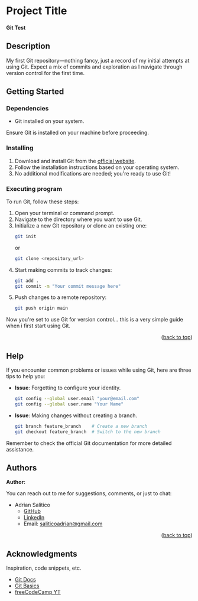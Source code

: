 # Project Title

#### Git Test

## Description

My first Git repository—nothing fancy, just a record of my initial attempts at using Git.
Expect a mix of commits and exploration as I navigate through version control for the first time.

## Getting Started

### Dependencies

- Git installed on your system.

Ensure Git is installed on your machine before proceeding.

### Installing

1. Download and install Git from the [official website](https://git-scm.com/downloads).
2. Follow the installation instructions based on your operating system.
3. No additional modifications are needed; you're ready to use Git!

### Executing program

To run Git, follow these steps:

1. Open your terminal or command prompt.
2. Navigate to the directory where you want to use Git.
3. Initialize a new Git repository or clone an existing one:
   ```bash
   git init
   ```
   or
   ```bash
   git clone <repository_url>
   ```
4. Start making commits to track changes:
   ```bash
   git add .
   git commit -m "Your commit message here"
   ```
5. Push changes to a remote repository:
   ```bash
   git push origin main
   ```

Now you're set to use Git for version control... this is a very simple guide when i first start using Git.

<p align="right">(<a href="#readme-top">back to top</a>)</p>

## Help

If you encounter common problems or issues while using Git, here are three tips to help you:

- **Issue**: Forgetting to configure your identity.

  ```bash
  git config --global user.email "your@email.com"
  git config --global user.name "Your Name"

  ```

- **Issue**: Making changes without creating a branch.
  ```bash
  git branch feature_branch    # Create a new branch
  git checkout feature_branch  # Switch to the new branch
  ```

Remember to check the official Git documentation for more detailed assistance.

## Authors

**Author:**

You can reach out to me for suggestions, comments, or just to chat:

- Adrian Salitico
  - [GitHub](https://github.com/frogerall)
  - [LinkedIn](https://linkedin.com/in/nairda4)
  - Email: saliticoadrian@gmail.com

<p align="right">(<a href="#readme-top">back to top</a>)</p>

## Acknowledgments

Inspiration, code snippets, etc.

- [Git Docs](https://git-scm.com/doc)
- [Git Basics](https://www.theodinproject.com/lessons/foundations-git-basics)
- [freeCodeCamp YT](https://www.youtube.com/watch?v=RGOj5yH7evk)
